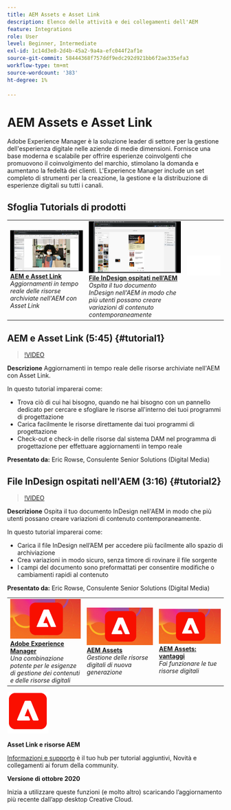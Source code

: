 ```yaml
---
title: AEM Assets e Asset Link
description: Elenco delle attività e dei collegamenti dell'AEM
feature: Integrations
role: User
level: Beginner, Intermediate
exl-id: 1c14d3e8-2d4b-45a2-9a4a-efc044f2af1e
source-git-commit: 58444368f757ddf9edc292d921bb6f2ae335efa3
workflow-type: tm+mt
source-wordcount: '383'
ht-degree: 1%

---
```


# AEM Assets e Asset Link

Adobe Experience Manager è la soluzione leader di settore per la gestione dell&#39;esperienza digitale nelle aziende di medie dimensioni. Fornisce una base moderna e scalabile per offrire esperienze coinvolgenti che promuovono il coinvolgimento del marchio, stimolano la domanda e aumentano la fedeltà dei clienti. L&#39;Experience Manager include un set completo di strumenti per la creazione, la gestione e la distribuzione di esperienze digitali su tutti i canali.

## Sfoglia Tutorials di prodotti

<table style="table-layout:fixed">
<tr>
 <td>
   <a href="aem.md#tutorial1">
      <img alt="AEM e Asset Link" src="../assets/aem_assetlink_rowse_thumbnail.jpg" />
   </a>
    <div>
   <a href="aem.md#tutorial1"><strong>AEM e Asset Link</strong></a>
    </div>
    <em>Aggiornamenti in tempo reale delle risorse archiviate nell'AEM con Asset Link</em>
    <br>
  </td>
   <td>
   <a href="aem.md#tutorial2">
      <img alt="File InDesign ospitati nell’AEM" src="../assets/InDesign-Files-Hosten-in-AEM.jpg" />
   </a>
    <div>
   <a href="aem.md#tutorial2"><strong>File InDesign ospitati nell’AEM</strong></a>
    </div>
    <em>Ospita il tuo documento InDesign nell'AEM in modo che più utenti possano creare variazioni di contenuto contemporaneamente</em>
    <br>
  </td>
  <td>
    <img alt="Spaziatore" src="../assets/Whitespacer.png" />
    <div>
    <br>
  </td>
</tr>
</table>

## AEM e Asset Link (5:45) {#tutorial1}

>[!VIDEO](https://video.tv.adobe.com/v/326828?hidetitle=true)

**Descrizione**
Aggiornamenti in tempo reale delle risorse archiviate nell&#39;AEM con Asset Link.

In questo tutorial imparerai come:
* Trova ciò di cui hai bisogno, quando ne hai bisogno con un pannello dedicato per cercare e sfogliare le risorse all&#39;interno dei tuoi programmi di progettazione
* Carica facilmente le risorse direttamente dai tuoi programmi di progettazione
* Check-out e check-in delle risorse dal sistema DAM nel programma di progettazione per effettuare aggiornamenti in tempo reale

**Presentato da:**
Eric Rowse, Consulente Senior Solutions (Digital Media)

## File InDesign ospitati nell&#39;AEM (3:16) {#tutorial2}

>[!VIDEO](https://video.tv.adobe.com/v/326829?hidetitle=true)

**Descrizione**
Ospita il tuo documento InDesign nell&#39;AEM in modo che più utenti possano creare variazioni di contenuto contemporaneamente.

In questo tutorial imparerai come:
* Carica il file InDesign nell’AEM per accedere più facilmente allo spazio di archiviazione
* Crea variazioni in modo sicuro, senza timore di rovinare il file sorgente
* I campi del documento sono preformattati per consentire modifiche o cambiamenti rapidi al contenuto

**Presentato da:**
Eric Rowse, Consulente Senior Solutions (Digital Media)

<table style="table-layout:fixed">
<tr>
 <td>
   <a href="https://www.adobe.com/marketing/experience-manager.html">
      <img alt="Adobe Experience Manager" src="../assets/AEM_Thumbnail.jpg" />
   </a>
    <div>
   <a href="https://www.adobe.com/marketing/experience-manager.html"><strong>Adobe Experience Manager</strong></a>
    </div>
    <em>Una combinazione potente per le esigenze di gestione dei contenuti e delle risorse digitali</em>
    <br>
  </td>
  <td>
   <a href="https://www.adobe.com/marketing/experience-manager-assets.html">
      <img alt="InDesign Server: Trova un partner" src="../assets/AEM_Thumbnail.jpg" />
   </a>
    <div>
   <a href="https://www.adobe.com/marketing/experience-manager-assets.html"><strong>AEM Assets</strong></a>
    </div>
    <em>Gestione delle risorse digitali di nuova generazione</em>
    <br>
  </td>
  <td>
   <a href="https://www.adobe.com/marketing/experience-manager-assets/benefits.html">
      <img alt="InDesign Server: Trova un partner" src="../assets/AEM_Thumbnail.jpg" />
   </a>
    <div>
   <a href="https://www.adobe.com/marketing/experience-manager-assets/benefits.html"><strong>AEM Assets: vantaggi</strong></a>
    </div>
    <em>Fai funzionare le tue risorse digitali</em>
    <br>
  </td>
</tr>
</table>

![Logo AEM](../assets/aem_appicon_noshadow_96.png)

**Asset Link e risorse AEM**

[Informazioni e supporto](https://helpx.adobe.com/support/experience-manager.html) è il tuo hub per tutorial aggiuntivi, Novità e collegamenti ai forum della community.

**Versione di ottobre 2020**

Inizia a utilizzare queste funzioni (e molto altro) scaricando l’aggiornamento più recente dall’app desktop Creative Cloud.

